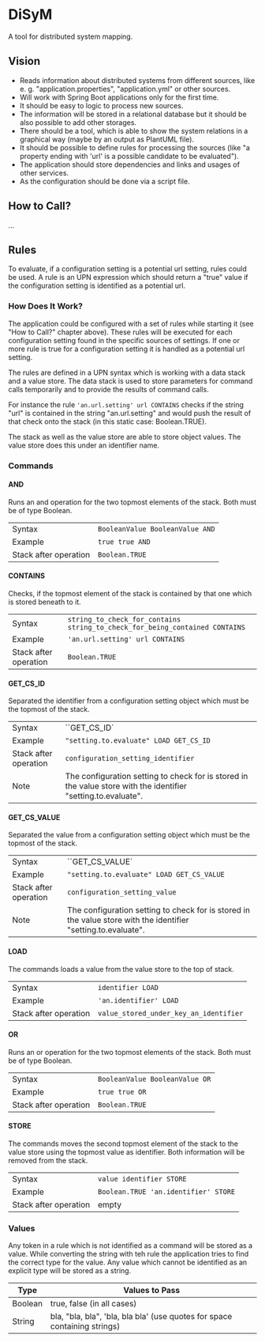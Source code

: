 # DiSyM

A tool for distributed system mapping.


## Vision

* Reads information about distributed systems from different sources, like e. g. "application.properties", "application.yml" or other sources.
* Will work with Spring Boot applications only for the first time.
* It should be easy to logic to process new sources.
* The information will be stored in a relational database but it should be also possible to add other storages.
* There should be a tool, which is able to show the system relations in a graphical way (maybe by an output as PlantUML file).
* It should be possible to define rules for processing the sources (like "a property ending with 'url' is a possible candidate to be evaluated").
* The application should store dependencies and links and usages of other services.
* As the configuration should be done via a script file.


## How to Call?

...


## Rules

To evaluate, if a configuration setting is a potential url setting, rules could be used. A rule is an UPN expression which should
return a "true" value if the configuration setting is identified as a potential url.

### How Does It Work?

The application could be configured with a set of rules while starting it (see "How to Call?" chapter above). These rules will be
executed for each configuration setting found in the specific sources of settings. If one or more rule is true for a configuration
setting it is handled as a potential url setting.

The rules are defined in a UPN syntax which is working with a data stack and a value store. The data stack is used to store parameters
for command calls temporarily and to provide the results of command calls.

For instance the rule ``'an.url.setting' url CONTAINS`` checks if the string "url" is contained in the string "an.url.setting" and would push the result of that check onto the stack (in this static case: Boolean.TRUE).

The stack as well as the value store are able to store object values. The value store does this under an identifier name.

### Commands

#### AND

Runs an and operation for the two topmost elements of the stack. Both must be of type Boolean.

|||
|------|-------------------|
|Syntax|``BooleanValue BooleanValue AND``|
|Example|``true true AND``|
|Stack after operation|``Boolean.TRUE``|

#### CONTAINS

Checks, if the topmost element of the stack is contained by that one which is stored beneath to it.

|||
|------|-------------------|
|Syntax|``string_to_check_for_contains string_to_check_for_being_contained CONTAINS`` 
|Example|``'an.url.setting' url CONTAINS``
|Stack after operation|``Boolean.TRUE``

#### GET_CS_ID

Separated the identifier from a configuration setting object which must be the topmost of the stack.

|||
|------|-------------------|
|Syntax|``GET_CS_ID`
|Example|``"setting.to.evaluate" LOAD GET_CS_ID``
|Stack after operation|``configuration_setting_identifier``
|Note|The configuration setting to check for is stored in the value store with the identifier "setting.to.evaluate".

#### GET_CS_VALUE

Separated the value from a configuration setting object which must be the topmost of the stack.

|||
|------|-------------------|
|Syntax|``GET_CS_VALUE`
|Example|``"setting.to.evaluate" LOAD GET_CS_VALUE``
|Stack after operation|``configuration_setting_value``
|Note|The configuration setting to check for is stored in the value store with the identifier "setting.to.evaluate".

#### LOAD

The commands loads a value from the value store to the top of stack.

|||
|------|-------------------|
|Syntax|``identifier LOAD``|
|Example|``'an.identifier' LOAD``|
|Stack after operation|``value_stored_under_key_an_identifier``|

#### OR

Runs an or operation for the two topmost elements of the stack. Both must be of type Boolean.

|||
|------|-------------------|
|Syntax|``BooleanValue BooleanValue OR``|
|Example|``true true OR``|
|Stack after operation|``Boolean.TRUE``|

#### STORE

The commands moves the second topmost element of the stack to the value store using the topmost value as identifier. Both information
will be removed from the stack.

|||
|------|-------------------|
|Syntax|``value identifier STORE``
|Example|``Boolean.TRUE 'an.identifier' STORE``
|Stack after operation|empty|

### Values

Any token in a rule which is not identified as a command will be stored as a value. While converting the string with teh rule the application tries to find the correct type for the value. Any value which cannot be identified as an explicit type will be stored as a string.

|Type|Values to Pass|
|-|-|
|Boolean|true, false (in all cases)|
|String|bla, "bla, bla", 'bla, bla bla' (use quotes for space containing strings)|